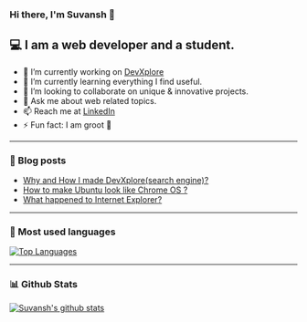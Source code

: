 ### Hi there, I'm Suvansh 👋

## :computer: I am a web developer and a student.

- 🔭 I’m currently working on [DevXplore](https://github.com/suvansh-rana/developer-search)
- 🌱 I’m currently learning everything I find useful.
- :handshake: I’m looking to collaborate on unique & innovative projects.
- 💬 Ask me about web related topics.
- 📫 Reach me at [LinkedIn](https://linkedin.com/in/suvansh-rana)
- ⚡ Fun fact: I am groot :deciduous_tree:	

---
### :book: Blog posts
<!-- BLOG-POST-LIST:START -->
- [Why and How I made DevXplore(search engine)?](https://medium.com/@suvansh_rana/why-and-how-i-made-devxplore-search-engine-edc1db774aa9?source=rss-3ac23aa0cb16------2)
- [How to make Ubuntu look like Chrome OS ?](https://medium.com/tech-void/how-to-make-ubuntu-look-like-chrome-os-14d15acfc7b4?source=rss-3ac23aa0cb16------2)
- [What happened to Internet Explorer?](https://medium.com/tech-void/what-happened-to-internet-explorer-8e4a903a69a0?source=rss-3ac23aa0cb16------2)
<!-- BLOG-POST-LIST:END -->

---

### :rocket:  Most used languages
[![Top Languages](https://github-readme-stats.vercel.app/api/top-langs/?username=suvansh-rana&include_all_commits=false&hide_title=true&theme=dark)](https://github.com/anuraghazra/github-readme-stats)

---

### :bar_chart: Github Stats
[![Suvansh's github stats](https://github-readme-stats.vercel.app/api?username=suvansh-rana&count_private=true&show_icons=true&hide_title=true&theme=dark)](https://github.com/anuraghazra/github-readme-stats)
